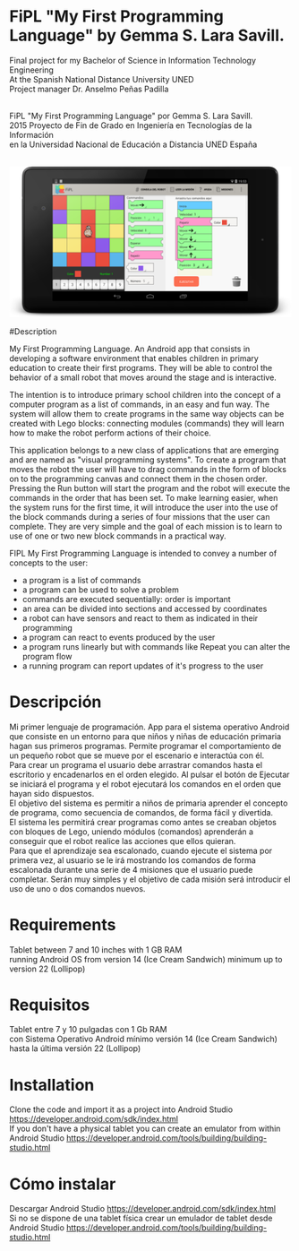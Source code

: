 # FiPL "My First Programming Language" by Gemma S. Lara Savill.<br>

Final project for my Bachelor of Science in Information Technology Engineering<br>
At the Spanish National Distance University UNED<br>
Project manager Dr. Anselmo Peñas Padilla<br><br>

FiPL "My First Programming Language" por Gemma S. Lara Savill.<br>
2015 Proyecto de Fin de Grado en Ingeniería en Tecnologías de la Información<br>
en la Universidad Nacional de Educación a Distancia UNED España<br><br>

![Alt text](https://github.com/GemmaLaraSavill/FiPL/blob/master/capturas-pantalla/nexus7.png "FiPL en tablet Nexus 7")

#Description

My First Programming Language. An Android app that consists in developing a software environment that enables children in primary education to create their first programs. They will be able to control the behavior of a small robot that moves around the stage and is interactive.

The intention is to introduce primary school children into the concept of a computer program as a list of commands, in an easy and fun way. The system will allow them to
create programs in the same way objects can be created with Lego blocks: connecting modules (commands) they will learn how to make the robot perform actions of their choice.

This application belongs to a new class of applications that are emerging and are named as "visual programming systems".
To create a program that moves the robot the user will have to drag commands in the form of blocks on to the programming canvas and connect them in the chosen order.
Pressing the Run button will start the program and the robot will execute the commands in the order that has been set.
To make learning easier, when the system runs for the first time, it will introduce the user into the use of the block commands during a series of four missions that the user can
complete. They are very simple and the goal of each mission is to learn to use of one or two new block commands in a practical way.

FIPL My First Programming Language is intended to convey a number of concepts to the user:
- a program is a list of commands
- a program can be used to solve a problem
- commands are executed sequentially: order is important
- an area can be divided into sections and accessed by coordinates
- a robot can have sensors and react to them as indicated in their programming
- a program can react to events produced by the user
- a program runs linearly but with commands like Repeat you can alter the program
flow
- a running program can report updates of it's progress to the user

# Descripción
Mi primer lenguaje de programación. App para el sistema operativo Android que consiste en un entorno para que niños y niñas de educación primaria hagan sus primeros programas. Permite programar el comportamiento de un pequeño robot que se mueve por el escenario e interactúa con él.<br>
Para crear un programa el usuario debe arrastrar comandos hasta el escritorio y encadenarlos en el orden elegido.
Al pulsar el botón de Ejecutar se iniciará el programa y el robot ejecutará los comandos en el orden que hayan sido dispuestos.<br>
El objetivo del sistema es permitir a niños de primaria aprender el concepto de programa, como secuencia de comandos, de forma fácil y divertida. <br>
El sistema les permitirá crear programas como antes se creaban objetos con bloques de Lego, uniendo módulos (comandos) aprenderán a conseguir que el robot realice las acciones que ellos quieran.<br>
Para que el aprendizaje sea escalonado, cuando ejecute el sistema por primera vez, al usuario se le irá mostrando los comandos de forma escalonada durante una serie de 4 misiones que el usuario puede completar. Serán muy simples y el objetivo de cada misión será introducir el uso de uno o dos comandos nuevos.<br>

# Requirements
Tablet between 7 and 10 inches with 1 GB RAM<br>
running Android OS from version 14 (Ice Cream Sandwich) minimum up to version 22 (Lollipop)<br>

# Requisitos
Tablet entre 7 y 10 pulgadas con 1 Gb RAM<br>
con Sistema Operativo Android mínimo versión 14 (Ice Cream Sandwich) hasta la última versión 22 (Lollipop)<br>

# Installation
Clone the code and import it as a project into Android Studio https://developer.android.com/sdk/index.html<br>
If you don't have a physical tablet you can create an emulator from within Android Studio
https://developer.android.com/tools/building/building-studio.html

# Cómo instalar
Descargar Android Studio https://developer.android.com/sdk/index.html<br>
Si no se dispone de una tablet física crear un emulador de tablet desde Android Studio
https://developer.android.com/tools/building/building-studio.html
